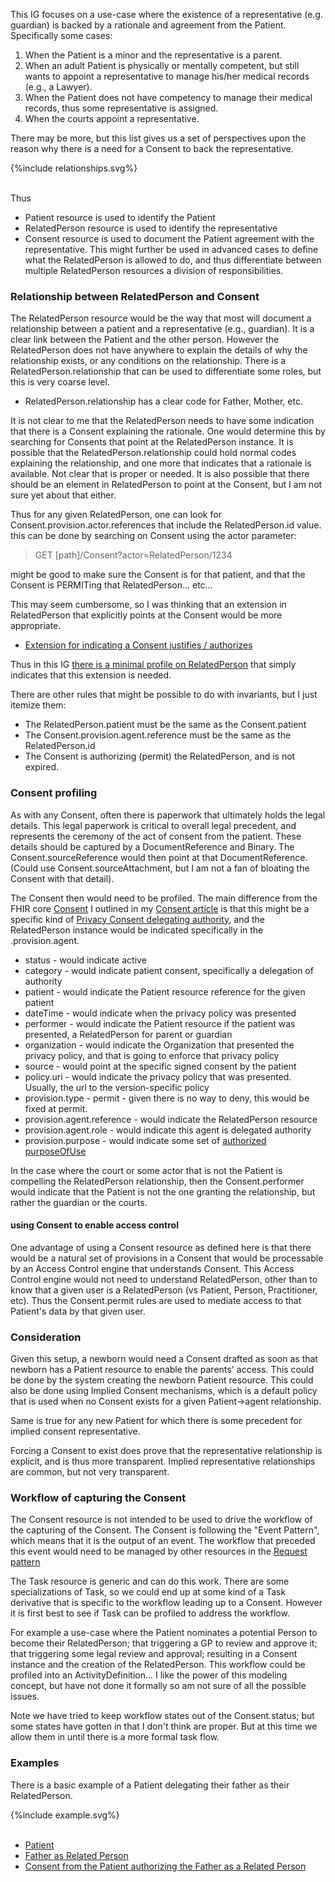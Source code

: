 
This IG focuses on a use-case where the existence of a representative (e.g. guardian) is backed by a rationale and agreement from the Patient. Specifically some cases:
1. When the Patient is a minor and the representative is a parent.
2. When an adult Patient is physically or mentally competent, but still wants to appoint a representative to manage his/her medical records (e.g., a Lawyer).
3. When the Patient does not have competency to manage their medical records, thus some representative is assigned.
4. When the courts appoint a representative.

There may be more, but this list gives us a set of perspectives upon the reason why there is a need for a Consent to back the representative.

<div>
{%include relationships.svg%}
</div>
<br clear="all">

Thus
- Patient resource is used to identify the Patient
- RelatedPerson resource is used to identify the representative
- Consent resource is used to document the Patient agreement with the representative. This might further be used in advanced cases to define what the RelatedPerson is allowed to do, and thus differentiate between multiple RelatedPerson resources a division of responsibilities.


### Relationship between RelatedPerson and Consent

The RelatedPerson resource would be the way that most will document a relationship between a patient and a representative (e.g., guardian). It is a clear link between the Patient and the other person.  However the RelatedPerson does not have anywhere to explain the details of why the relationship exists, or any conditions on the relationship. There is a RelatedPerson.relationship that can be used to differentiate some roles, but this is very coarse level.
- RelatedPerson.relationship has a clear code for Father, Mother, etc.

It is not clear to me that the RelatedPerson needs to have some indication that there is a Consent explaining the rationale. One would determine this by searching for Consents that point at the RelatedPerson instance.  It is possible that the RelatedPerson.relationship could hold normal codes explaining the relationship, and one more that indicates that a rationale is available. Not clear that is proper or needed. It is also possible that there should be an element in RelatedPerson to point at the Consent, but I am not sure yet about that either.

Thus for any given RelatedPerson, one can look for Consent.provision.actor.references that include the RelatedPerson.id value. this can be done by searching on Consent using the actor parameter:

>   GET [path]/Consent?actor=RelatedPerson/1234

might be good to make sure the Consent is for that patient, and that the Consent is PERMITing that RelatedPerson... etc...

This may seem cumbersome, so I was thinking that an extension in RelatedPerson that explicitly points at the Consent would be more appropriate. 
* [Extension for indicating a Consent justifies / authorizes](StructureDefinition-JFM-authorizingConsent.html)

Thus in this IG [there is a minimal profile on RelatedPerson](StructureDefinition-AuthorizedRelatedPerson.html) that simply indicates that this extension is needed.

There are other rules that might be possible to do with invariants, but I just itemize them:
- The RelatedPerson.patient must be the same as the Consent.patient
- The Consent.provision.agent.reference must be the same as the RelatedPerson.id
- The Consent is authorizing (permit) the RelatedPerson, and is not expired.

### Consent profiling

As with any Consent, often there is paperwork that ultimately holds the legal details. This legal paperwork is critical to overall legal precedent, and represents the ceremony of the act of consent from the patient. These details should be captured by a DocumentReference and Binary. The Consent.sourceReference would then point at that DocumentReference. (Could use Consent.sourceAttachment, but I am not a fan of bloating the Consent with that detail).

The Consent then would need to be profiled. The main difference from the FHIR core [Consent](http://hl7.org/fhir/consent.html) I outlined in my [Consent article](https://healthcaresecprivacy.blogspot.com/2022/05/explaining-fhir-consent-examples.html) is that this might be a specific kind of [Privacy Consent delegating authority](StructureDefinition-RelatedPersonConsent.html), and the RelatedPerson instance would be indicated specifically in the .provision.agent.

- status - would indicate active
- category - would indicate patient consent, specifically a delegation of authority
- patient - would indicate the Patient resource reference for the given patient
- dateTime - would indicate when the privacy policy was presented
- performer - would indicate the Patient resource if the patient was presented, a RelatedPerson for parent or guardian
- organization - would indicate the Organization that presented the privacy policy, and that is going to enforce that privacy policy
- source - would point at the specific signed consent by the patient
- policy.uri - would indicate the privacy policy that was presented. Usually, the url to the version-specific policy
- provision.type - permit - given there is no way to deny, this would be fixed at permit.
- provision.agent.reference - would indicate the RelatedPerson resource
- provision.agent.role - would indicate this agent is delegated authority
- provision.purpose - would indicate some set of [authorized purposeOfUse](ValueSet-AuthPurposesVS.html)

In the case where the court or some actor that is not the Patient is compelling the RelatedPerson relationship, then the Consent.performer would indicate that the Patient is not the one granting the relationship, but rather the guardian or the courts.

#### using Consent to enable access control

One advantage of using a Consent resource as defined here is that there would be a natural set of provisions in a Consent that would be processable by an Access Control engine that understands Consent. This Access Control engine would not need to understand RelatedPerson, other than to know that a given user is a RelatedPerson (vs Patient, Person, Practitioner, etc). Thus the Consent.permit rules are used to mediate access to that Patient's data by that given user.

### Consideration

Given this setup, a newborn would need a Consent drafted as soon as that newborn has a Patient resource to enable the parents' access. This could be done by the system creating the newborn Patient resource. This could also be done using Implied Consent mechanisms, which is a default policy that is used when no Consent exists for a given Patient->agent relationship. 

Same is true for any new Patient for which there is some precedent for implied consent representative. 

Forcing a Consent to exist does prove that the representative relationship is explicit, and is thus more transparent. Implied representative relationships are common, but not very transparent.


### Workflow of capturing the Consent

The Consent resource is not intended to be used to drive the workflow of the capturing of the Consent. The Consent is following the "Event Pattern", which means that it is the output of an event.  The workflow that preceded this event would need to be managed by other resources in the [Request pattern](http://build.fhir.org/workflow.html#respatterns)

The Task resource is generic and can do this work. There are some specializations of Task, so we could end up at some kind of a Task derivative that is specific to the workflow leading up to a Consent. However it is first best to see if Task can be profiled to address the workflow. 

For example a use-case where the Patient nominates a potential Person to become their RelatedPerson; that triggering a GP to review and approve it; that triggering some legal review and approval; resulting in a Consent instance and the creation of the RelatedPerson. This workflow could be profiled into an ActivityDefinition... I like the power of this modeling concept, but have not done it formally so am not sure of all the possible issues.

Note we have tried to keep workflow states out of the Consent.status; but some states have gotten in that I don't think are proper. But at this time we allow them in until there is a more formal task flow.

### Examples

There is a basic example of a Patient delegating their father as their RelatedPerson.

<div>
{%include example.svg%}
</div>
<br clear="all">

- [Patient](Patient-ex-patient.html)
- [Father as Related Person](RelatedPerson-ex-father.html)
- [Consent from the Patient authorizing the Father as a Related Person](Consent-ex-consent.html)
